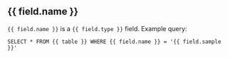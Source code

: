 ## {{ field.name }}

`{{ field.name }}` is a `{{ field.type }}` field. Example query:

```
SELECT * FROM {{ table }} WHERE {{ field.name }} = '{{ field.sample }}'
```
